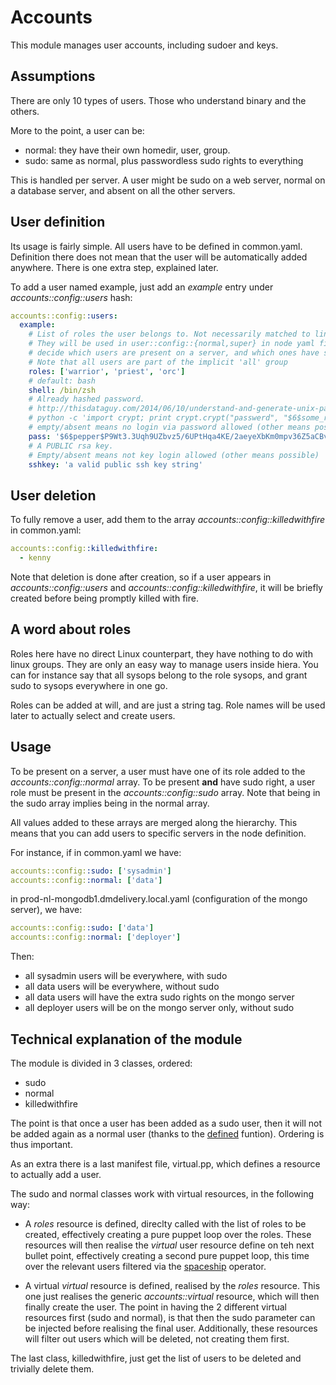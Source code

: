 # Accounts

This module manages user accounts, including sudoer and keys.

## Assumptions

There are only 10 types of users. Those who understand binary and the others.

More to the point, a user can be:

- normal: they have their own homedir, user, group.
- sudo: same as normal, plus passwordless sudo rights to everything

This is handled per server. A user might be sudo on a web server, normal on a database server, and absent on all the other servers.

## User definition
Its usage is fairly simple. All users have to be defined in common.yaml. Definition there does not mean that the user will be automatically added anywhere. There is one extra step, explained later.

To add a user named example, just add an *example* entry under *accounts::config::users* hash:

```yaml
accounts::config::users:
  example:
    # List of roles the user belongs to. Not necessarily matched to linux groups
    # They will be used in user::config::{normal,super} in node yaml files to
    # decide which users are present on a server, and which ones have sudo allowed.
    # Note that all users are part of the implicit 'all' group
    roles: ['warrior', 'priest', 'orc']
    # default: bash
    shell: /bin/zsh
    # Already hashed password.
    # http://thisdataguy.com/2014/06/10/understand-and-generate-unix-passwords
    # python -c 'import crypt; print crypt.crypt("passwerd", "$6$some_random_salt")'
    # empty/absent means no login via password allowed (other means possible)
    pass: '$6$pepper$P9Wt3.3Uqh9UZbvz5/6UPtHqa4KE/2aeyeXbKm0mpv36Z5aCBv0OQEZ1e.aKcPR6RBYvQIa/ToAfdUX6HjEOL1'
    # A PUBLIC rsa key.
    # Empty/absent means not key login allowed (other means possible)
    sshkey: 'a valid public ssh key string'
```

## User deletion

To fully remove a user, add them to the array *accounts::config::killedwithfire* in common.yaml:

```yaml
accounts::config::killedwithfire:
  - kenny
```

Note that deletion is done after creation, so if a user appears in *accounts::config::users* and *accounts::config::killedwithfire*, it will be briefly created before being promptly killed with fire.

## A word about roles

Roles here have no direct Linux counterpart, they have nothing to do with linux groups.
They are only an easy way to manage users inside hiera. You can for instance say
that all sysops belong to the role sysops, and grant sudo to sysops everywhere in one go.

Roles can be added at will, and are just a string tag. Role names will be used later to actually select and create users.

## Usage

To be present on a server, a user must have one of its role added to the *accounts::config::normal* array. To be present **and** have sudo right, a user role must be present in the *accounts::config::sudo* array. Note that being in the sudo array implies being in the normal array.

All values added to these arrays are merged along the hierarchy.
This means that you can add users to specific servers in the node definition.

For instance, if in common.yaml we have:
```yaml
accounts::config::sudo: ['sysadmin']
accounts::config::normal: ['data']
```

in prod-nl-mongodb1.dmdelivery.local.yaml (configuration of the mongo server), we have:
```yaml
accounts::config::sudo: ['data']
accounts::config::normal: ['deployer']
```
Then:

- all sysadmin users will be everywhere, with sudo
- all data users will be everywhere, without sudo
- all data users will have the extra sudo rights on the mongo server
- all deployer users will be on the mongo server only, without sudo

## Technical explanation of the module

The module is divided in 3 classes, ordered:

- sudo
- normal
- killedwithfire

The point is that once a user has been added as a sudo user, then it will not be added again as a normal user (thanks to the [defined] funtion). Ordering is thus important.

As an extra there is a last manifest file, virtual.pp, which defines a resource to actually add a user.

The sudo and normal classes work with virtual resources, in the following way:

- A *roles* resource is defined, direclty called with the list of roles to be created, effectively creating a pure puppet loop over the roles. These resources will then realise the *virtual* user resource define on teh next bullet point, effectively creating a second pure puppet loop, this time over the relevant users filtered via the [spaceship] operator.

- A virtual *virtual* resource is defined, realised by the *roles* resource. This one just realises the generic *accounts::virtual* resource, which will then finally create the user. The point in having the 2 different virtual resources first (sudo and normal), is that then the sudo parameter can be injected before realising the final user. Additionally, these resources will filter out users which will be deleted, not creating them first.

The last class, killedwithfire, just get the list of users to be deleted and trivially delete them.

[defined]:https://docs.puppetlabs.com/references/latest/function.html#defined
[spaceship]:https://docs.puppetlabs.com/puppet/latest/reference/lang_collectors.html